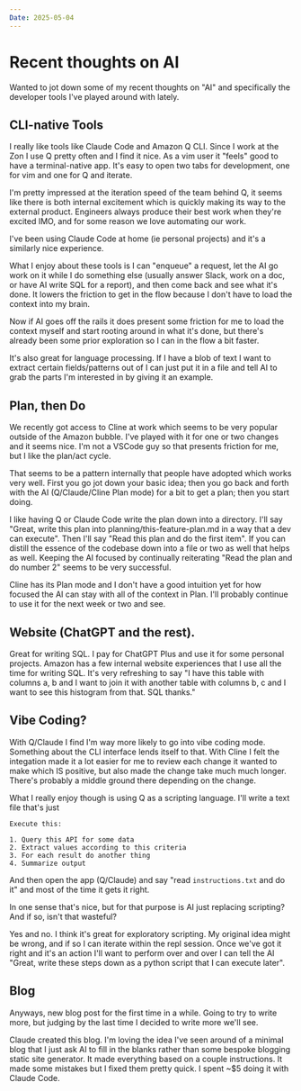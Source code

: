 ```yaml
---
Date: 2025-05-04
---
```


# Recent thoughts on AI

Wanted to jot down some of my recent thoughts on "AI" and specifically the developer tools I've played around with lately.

## CLI-native Tools

I really like tools like Claude Code and Amazon Q CLI. Since I work at the Zon I use Q pretty often and I find it nice. As a vim user it "feels" good to have a terminal-native app. It's easy to open two tabs for development, one for vim and one for Q and iterate.

I'm pretty impressed at the iteration speed of the team behind Q, it seems like there is both internal excitement which is quickly making its way to the external product. Engineers always produce their best work when they're excited IMO, and for some reason we love automating our work.

I've been using Claude Code at home (ie personal projects) and it's a similarly nice experience.

What I enjoy about these tools is I can "enqueue" a request, let the AI go work on it while I do something else (usually answer Slack, work on a doc, or have AI write SQL for a report), and then come back and see what it's done. It lowers the friction to get in the flow because I don't have to load the context into my brain.

Now if AI goes off the rails it does present some friction for me to load the context myself and start rooting around in what it's done, but there's already been some prior exploration so I can in the flow a bit faster.

It's also great for language processing. If I have a blob of text I want to extract certain fields/patterns out of I can just put it in a file and tell AI to grab the parts I'm interested in by giving it an example.

## Plan, then Do

We recently got access to Cline at work which seems to be very popular outside of the Amazon bubble. I've played with it for one or two changes and it seems nice. I'm not a VSCode guy so that presents friction for me, but I like the plan/act cycle.

That seems to be a pattern internally that people have adopted which works very well. First you go jot down your basic idea; then you go back and forth with the AI (Q/Claude/Cline Plan mode) for a bit to get a plan; then you start doing.


I like having Q or Claude Code write the plan down into a directory. I'll say "Great, write this plan into planning/this-feature-plan.md in a way that a dev can execute". Then I'll say "Read this plan and do the first item". If you can distill the essence of the codebase down into a file or two as well that helps as well. Keeping the AI focused by continually reiterating "Read the plan and do number 2" seems to be very successful.

Cline has its Plan mode and I don't have a good intuition yet for how focused the AI can stay with all of the context in Plan. I'll probably continue to use it for the next week or two and see.

## Website (ChatGPT and the rest).

Great for writing SQL. I pay for ChatGPT Plus and use it for some personal projects. Amazon has a few internal website experiences that I use all the time for writing SQL. It's very refreshing to say "I have this table with columns a, b and I want to join it with another table with columns b, c and I want to see this histogram from that. SQL thanks."

## Vibe Coding?

With Q/Claude I find I'm way more likely to go into vibe coding mode. Something about the CLI interface lends itself to that. With Cline I felt the integation made it a lot easier for me to review each change it wanted to make which IS positive, but also made the change take much much longer. There's probably a middle ground there depending on the change.

What I really enjoy though is using Q as a scripting language. I'll write a text file that's just

```
Execute this:

1. Query this API for some data
2. Extract values according to this criteria
3. For each result do another thing
4. Summarize output
```

And then open the app (Q/Claude) and say "read `instructions.txt` and do it" and most of the time it gets it right.

In one sense that's nice, but for that purpose is AI just replacing scripting? And if so, isn't that wasteful?

Yes and no. I think it's great for exploratory scripting. My original idea might be wrong, and if so I can iterate within the repl session. Once we've got it right and it's an action I'll want to perform over and over I can tell the AI "Great, write these steps down as a python script that I can execute later".

## Blog

Anyways, new blog post for the first time in a while. Going to try to write more, but judging by the last time I decided to write more we'll see.

Claude created this blog. I'm loving the idea I've seen around of a minimal blog that I just ask AI to fill in the blanks rather than some bespoke blogging static site generator. It made everything based on a couple instructions. It made some mistakes but I fixed them pretty quick. I spent ~$5 doing it with Claude Code.
